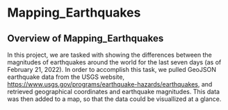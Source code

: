 # Mapping_Earthquakes

## Overview of Mapping_Earthquakes

In this project, we are tasked with showing the differences between the magnitudes of earthquakes around the world for the last seven days (as of February 21, 2022).  In order to accomplish this task, we pulled GeoJSON earthquake data from the USGS website, https://www.usgs.gov/programs/earthquake-hazards/earthquakes, and retrieved geographical coordinates and earthquake magnitudes.  This data was then added to a map, so that the data could be visuallized at a glance.


